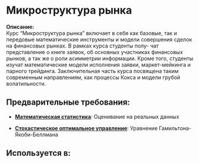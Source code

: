 # Микроструктура рынка

**Описание:**  
Курс “Микроструктура рынка” включает в себя как базовые, так и передовые математические инструменты и модели совершения сделок на финансовых рынках. В рамках курса студенты полу- чат представление о книге заявок, об основных участниках финансовых рынков, а так же о роли асимметрии информации. Кроме того, студенты изучат математические модели исполнения заявки, маркет-мейкинга и парного трейдинга. Заключительная часть курса посвящена таким современным направлениям, как процессы Кокса и модели грубой волатильности.


## Предварительные требования:

- **[Математическая статистика](statistics.md)**: Оценивание на реальных данных


- **[Стохастическое оптимальное управление](stochastic_optimal_control.md)**: Уравнение Гамильтона-Якоби-Беллмана



## Используется в:
